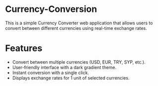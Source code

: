 # Currency-Conversion
This is a simple Currency Converter web application that allows users to convert between different currencies using real-time exchange rates.
# Features
<ul><li>Convert between multiple currencies (USD, EUR, TRY, SYP, etc.).
<li>User-friendly interface with a dark gradient theme.
<li>Instant conversion with a single click.
<li>Displays exchange rates for 1 unit of selected currencies.
<ul/>
